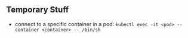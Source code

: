 ## Temporary Stuff
- connect to a specific container in a pod: `kubectl exec -it <pod> --container <container> -- /bin/sh`

